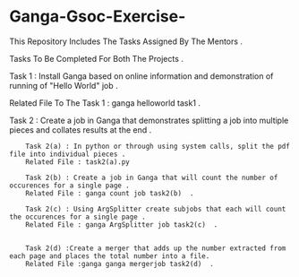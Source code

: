 # Ganga-Gsoc-Exercise-
This Repository  Includes The Tasks Assigned By The Mentors .

Tasks To Be Completed For Both The Projects .

Task 1 : Install Ganga based on online information and demonstration of running of "Hello World" job .

Related File To The Task 1 : ganga helloworld task1 .

Task 2 : Create a job in Ganga that demonstrates splitting a job into multiple pieces and collates results at the end .

        Task 2(a) : In python or through using system calls, split the pdf file into individual pieces .
        Related File : task2(a).py
        
        Task 2(b) : Create a job in Ganga that will count the number of occurences for a single page .
        Related File : ganga count job task2(b)  .
        
        Task 2(c) : Using ArgSplitter create subjobs that each will count the occurences for a single page .
        Related File : ganga ArgSplitter job task2(c)  .   
        
        
        Task 2(d) :Create a merger that adds up the number extracted from each page and places the total number into a file.
        Related File :ganga ganga mergerjob task2(d)  .  

 
